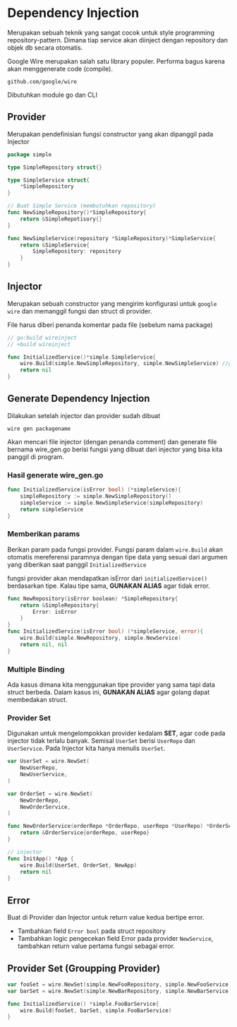# Dependency Injection

Merupakan sebuah teknik yang sangat cocok untuk style programming repository-pattern. Dimana tiap service akan diinject dengan repository dan objek db secara otomatis.

Google Wire merupakan salah satu library populer. Performa bagus karena akan menggenerate code (compile).

`github.com/google/wire`

Dibutuhkan module go dan CLI

## Provider

Merupakan pendefinisian fungsi constructor yang akan dipanggil pada Injector

```go
package simple

type SimpleRepository struct{}

type SimpleService struct{
    *SimpleRepository
}

// Buat Simple Service (membutuhkan repository)
func NewSimpleRepository()*SimpleRepository{
    return &SimpleRepotisory{}
}

func NewSimpleService(repository *SimpleRepository)*SimpleService{
    return &SimpleService{
        SimpleRepository: repository
    }
}
```

## Injector

Merupakan sebuah constructor yang mengirim konfigurasi untuk `google wire` dan memanggil fungsi dan struct di provider.

File harus diberi penanda komentar pada file (sebelum nama package)

```go
// go:build wireinject
// +build wireinject

func InitializedService()*simple.SimpleService{
    wire.Build(simple.NewSimpleRepository, simple.NewSimpleService) //google wire secara otomatis tahu func mana butuh func mana
    return nil
}
```

## Generate Dependency Injection

Dilakukan setelah injector dan provider sudah dibuat

`wire gen packagename`

Akan mencari file injector (dengan penanda comment) dan generate file bernama wire_gen.go berisi fungsi yang dibuat dari injector yang bisa kita panggil di program.

### Hasil generate wire_gen.go

```go
func InitializedService(isError bool) (*simpleService){
    simpleRepository := simple.NewSimpleRepository()
    simpleService := simple.NewSimpleService(simpleRepository)
    return simpleService
}
```

### Memberikan params

Berikan param pada fungsi provider. Fungsi param dalam `wire.Build` akan otomatis mereferensi paramnya dengan tipe data yang sesuai dari argumen yang diberikan saat panggil `InitializedService`

fungsi provider akan mendapatkan isError dari `initializedService()` berdasarkan tipe. Kalau tipe sama, **GUNAKAN ALIAS** agar tidak error.

```go
func NewRepository(isError boolean) *SimpleRepository{
    return &SimpleRepository{
        Error: isError
    }
}
func InitializedService(isError bool) (*simpleService, error){
    wire.Build(simple.NewRepository, simple.NewService)
    return nil, nil
}
```

### Multiple Binding

Ada kasus dimana kita menggunakan tipe provider yang sama tapi data struct berbeda. Dalam kasus ini, **GUNAKAN ALIAS** agar golang dapat membedakan struct.

### Provider Set

Digunakan untuk mengelompokkan provider kedalam **SET**, agar code pada injector tidak terlalu banyak. Semisal `UserSet` berisi `UserRepo` dan `UserService`. Pada Injector kita hanya menulis `UserSet`.

```go
var UserSet = wire.NewSet(
    NewUserRepo,
    NewUserService,
)

var OrderSet = wire.NewSet(
    NewOrderRepo,
    NewOrderService,
)

func NewOrderService(orderRepo *OrderRepo, userRepo *UserRepo) *OrderService {
    return &OrderService{orderRepo, userRepo}
}

// injector
func InitApp() *App {
    wire.Build(UserSet, OrderSet, NewApp)
    return nil
}
```

## Error

Buat di Provider dan Injector untuk return value kedua bertipe error.

- Tambahkan field `Error bool` pada struct repository
- Tambahkan logic pengecekan field Error pada provider `NewService`, tambahkan return value pertama fungsi sebagai error.

## Provider Set (Groupping Provider)

```go
var fooSet = wire.NewSet(simple.NewFooRepository, simple.NewFooService)
var barSet = wire.NewSet(simple.NewBarRepository, simple.NewBarService)

func InitializedService() *simple.FooBarService{
    wire.Build(fooSet, barSet, simple.FooBarService)
}
```
